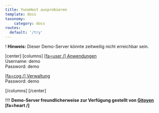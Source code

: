 ```yaml
---
title: YunoHost ausprobieren
template: docs
taxonomy:
    category: docs
routes:
  default: '/try'
---
```


! **Hinweis:** Dieser Demo-Server könnte zeitweilig nicht erreichbar sein.

[center]
[columns]
[[fa=user /] Anwendungen](https://demo.yunohost.org/?target=_blank&classes=btn,btn-lg,btn-success)  
Username: demo  
Password: demo

[[fa=cog /] Verwaltung](https://demo.yunohost.org/yunohost/admin/?target=_blank&classes=btn,btn-lg,btn-primary)  
Password: demo

[/columns]
[/center]

!!!! **Demo-Server freundlicherweise zur Verfügung gestellt von [Gitoyen](https://www.gitoyen.net?target=_blank) [fa=heart /]**
